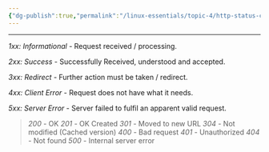 ```yaml
---
{"dg-publish":true,"permalink":"/linux-essentials/topic-4/http-status-codes/","noteIcon":"1"}
---
```


---
_1xx: Informational_ - Request received / processing.

_2xx: Success_ - Successfully Received, understood and accepted.

_3xx: Redirect_ - Further action must be taken / redirect.

_4xx: Client Error_ - Request does not have what it needs.

_5xx: Server Error_ - Server failed to fulfil an apparent valid request.

>_200_ - OK
>_201_  - OK Created
>_301_ - Moved to new URL
>_304_ - Not modified (Cached version)
>_400_ - Bad request
>_401_ - Unauthorized
>_404_ - Not found
>_500_ - Internal server error

